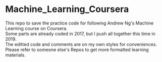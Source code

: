# Machine_Learning_Coursera
This repo to save the practice code for following Andrew Ng's Machine Learning course on Coursera.\
Some parts are already coded in 2017, but I push all together this time in 2019.\
The editted code and comments are on my own styles for conveniences.\
Please refer to someone else's Repos to get more formatted learning materials.
